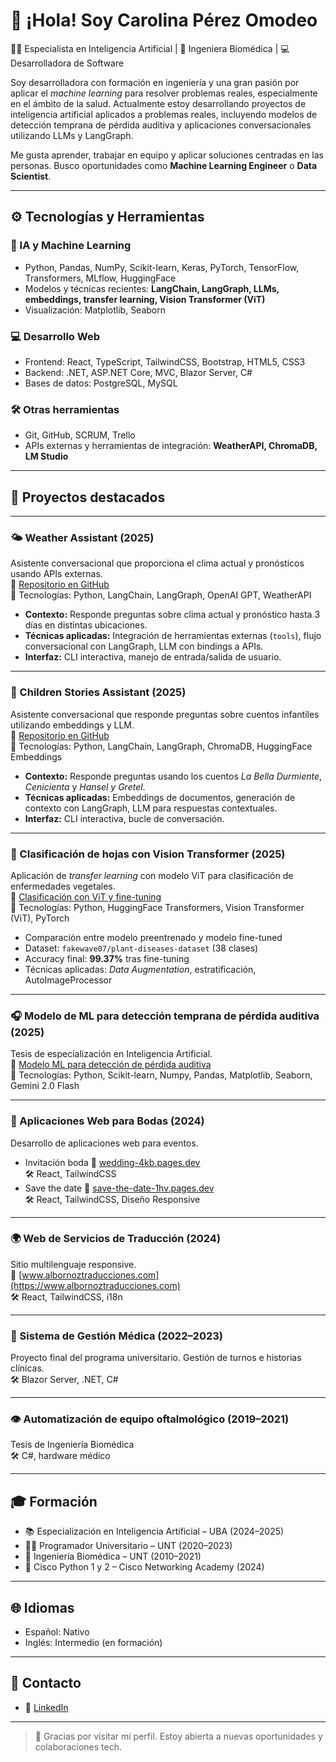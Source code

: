 # 👋 ¡Hola! Soy Carolina Pérez Omodeo

👩‍💻 Especialista en Inteligencia Artificial | 🧠 Ingeniera Biomédica | 💻 Desarrolladora de Software

Soy desarrolladora con formación en ingeniería y una gran pasión por aplicar el *machine learning* para resolver problemas reales, especialmente en el ámbito de la salud. Actualmente estoy desarrollando proyectos de inteligencia artificial aplicados a problemas reales, incluyendo modelos de detección temprana de pérdida auditiva y aplicaciones conversacionales utilizando LLMs y LangGraph.

Me gusta aprender, trabajar en equipo y aplicar soluciones centradas en las personas. Busco oportunidades como **Machine Learning Engineer** o **Data Scientist**.

---

## ⚙️ Tecnologías y Herramientas

### 🧠 IA y Machine Learning
- Python, Pandas, NumPy, Scikit-learn, Keras, PyTorch, TensorFlow, Transformers, MLflow, HuggingFace  
- Modelos y técnicas recientes: **LangChain, LangGraph, LLMs, embeddings, transfer learning, Vision Transformer (ViT)**  
- Visualización: Matplotlib, Seaborn  

### 💻 Desarrollo Web
- Frontend: React, TypeScript, TailwindCSS, Bootstrap, HTML5, CSS3  
- Backend: .NET, ASP.NET Core, MVC, Blazor Server, C#  
- Bases de datos: PostgreSQL, MySQL  

### 🛠️ Otras herramientas
- Git, GitHub, SCRUM, Trello  
- APIs externas y herramientas de integración: **WeatherAPI, ChromaDB, LM Studio**

---

## 🚀 Proyectos destacados

---

### 🌤️ Weather Assistant (2025)  
Asistente conversacional que proporciona el clima actual y pronósticos usando APIs externas.  
🔗 [Repositorio en GitHub](https://github.com/CarOmodeo/weather-assistant)  
🧠 Tecnologías: Python, LangChain, LangGraph, OpenAI GPT, WeatherAPI  

- **Contexto:** Responde preguntas sobre clima actual y pronóstico hasta 3 días en distintas ubicaciones.  
- **Técnicas aplicadas:** Integración de herramientas externas (`tools`), flujo conversacional con LangGraph, LLM con bindings a APIs.  
- **Interfaz:** CLI interactiva, manejo de entrada/salida de usuario.

---

### 🌟 Children Stories Assistant (2025)  
Asistente conversacional que responde preguntas sobre cuentos infantiles utilizando embeddings y LLM.  
🔗 [Repositorio en GitHub](https://github.com/CarOmodeo/children-stories-assistant)  
🧠 Tecnologías: Python, LangChain, LangGraph, ChromaDB, HuggingFace Embeddings  

- **Contexto:** Responde preguntas usando los cuentos *La Bella Durmiente*, *Cenicienta* y *Hansel y Gretel*.  
- **Técnicas aplicadas:** Embeddings de documentos, generación de contexto con LangGraph, LLM para respuestas contextuales.  
- **Interfaz:** CLI interactiva, bucle de conversación.  

---

### 🌿 Clasificación de hojas con Vision Transformer (2025)  
Aplicación de *transfer learning* con modelo ViT para clasificación de enfermedades vegetales.  
🔗 [Clasificación con ViT y fine-tuning](https://github.com/CarOmodeo/vision-transformer-classifier)  
🧠 Tecnologías: Python, HuggingFace Transformers, Vision Transformer (ViT), PyTorch

- Comparación entre modelo preentrenado y modelo fine-tuned  
- Dataset: `fakewave07/plant-diseases-dataset` (38 clases)  
- Accuracy final: **99.37%** tras fine-tuning  
- Técnicas aplicadas: *Data Augmentation*, estratificación, AutoImageProcessor

---

### 🎧 Modelo de ML para detección temprana de pérdida auditiva (2025)
Tesis de especialización en Inteligencia Artificial.  
🔗 [Modelo ML para detección de pérdida auditiva](https://github.com/CarOmodeo/modelo-deteccion-perdida-auditiva)  
🧠 Tecnologías: Python, Scikit-learn, Numpy, Pandas, Matplotlib, Seaborn, Gemini 2.0 Flash

---

### 💍 Aplicaciones Web para Bodas (2024)
Desarrollo de aplicaciones web para eventos.  
- Invitación boda
🔗 [wedding-4kb.pages.dev](https://wedding-4kb.pages.dev)  
🛠️ React, TailwindCSS
- Save the date
🔗 [save-the-date-1hv.pages.dev](http://save-the-date-1hv.pages.dev)  
🛠️ React, TailwindCSS, Diseño Responsive

---

### 🌍 Web de Servicios de Traducción (2024)
Sitio multilenguaje responsive.  
🔗 [www.albornoztraducciones.com](https://www.albornoztraducciones.com)  
🛠️ React, TailwindCSS, i18n

---

### 🏥 Sistema de Gestión Médica (2022–2023)
Proyecto final del programa universitario. Gestión de turnos e historias clínicas.  
🛠️ Blazor Server, .NET, C#

---

### 👁️ Automatización de equipo oftalmológico (2019–2021)
Tesis de Ingeniería Biomédica  
🛠️ C#, hardware médico

---

## 🎓 Formación

- 📚 Especialización en Inteligencia Artificial – UBA (2024–2025)
- 🧑‍💻 Programador Universitario – UNT (2020–2023)
- 🧪 Ingeniería Biomédica – UNT (2010–2021)
- 🔧 Cisco Python 1 y 2 – Cisco Networking Academy (2024)

---

## 🌐 Idiomas

- Español: Nativo  
- Inglés: Intermedio (en formación)

---

## 💼 Contacto

- 🔗 [LinkedIn](https://www.linkedin.com/in/carolina-omodeo)  

---

> 🌟 Gracias por visitar mi perfil. Estoy abierta a nuevas oportunidades y colaboraciones tech.
